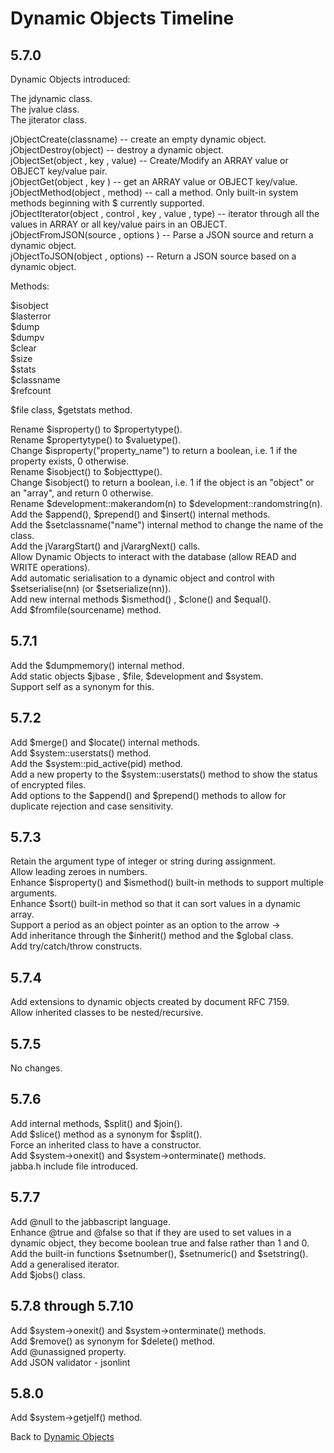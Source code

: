 # Dynamic Objects Timeline

<PageHeader />  

## 5.7.0  

Dynamic Objects introduced:

The jdynamic class.  
The jvalue class.  
The jiterator class.  

jObjectCreate(classname) -- create an empty dynamic object.  
jObjectDestroy(object) -- destroy a dynamic object.  
jObjectSet(object , key , value) -- Create/Modify an ARRAY value or OBJECT key/value pair.  
jObjectGet(object , key ) -- get an ARRAY value or OBJECT key/value.  
jObjectMethod(object , method) -- call a method. Only built-in system methods beginning with \$ currently supported.  
jObjectIterator(object , control , key , value , type) -- iterator through all the values in ARRAY or all key/value pairs in an OBJECT.  
jObjectFromJSON(source , options ) -- Parse a JSON source and return a dynamic object.  
jObjectToJSON(object , options) -- Return a JSON source based on a dynamic object.  

Methods:

\$isobject  
\$lasterror  
\$dump  
\$dumpv  
\$clear  
\$size  
\$stats  
\$classname  
\$refcount  

\$file class, \$getstats method.  

Rename \$isproperty() to \$propertytype().  
Rename \$propertytype() to \$valuetype().  
Change \$isproperty("property_name") to return a boolean, i.e. 1 if the property exists, 0 otherwise.  
Rename \$isobject() to \$objecttype().  
Change \$isobject() to return a boolean, i.e. 1 if the object is an "object" or an "array", and return 0 otherwise.  
Rename \$development::makerandom(n) to \$development::randomstring(n).  
Add the \$append(), \$prepend() and \$insert() internal methods.  
Add the \$setclassname("name") internal method to change the name of the class.  
Add the jVarargStart() and jVarargNext() calls.  
Allow Dynamic Objects to interact with the database (allow READ and WRITE operations).  
Add automatic serialisation to a dynamic object and control with \$setserialise(nn) (or \$setserialize(nn)).  
Add new internal methods \$ismethod() , \$clone() and \$equal().  
Add \$fromfile(sourcename) method.  

## 5.7.1  

Add the \$dumpmemory() internal method.  
Add static objects \$jbase , \$file, \$development and \$system.  
Support self as a synonym for this.  

## 5.7.2

Add \$merge() and \$locate() internal methods.  
Add \$system::userstats() method.  
Add the \$system::pid_active(pid) method.  
Add a new property to the \$system::userstats() method to show the status of encrypted files.  
Add options to the \$append() and \$prepend() methods to allow for duplicate rejection and case sensitivity.  

## 5.7.3

Retain the argument type of integer or string during assignment.  
Allow leading zeroes in numbers.  
Enhance \$isproperty() and \$ismethod() built-in methods to support multiple arguments.  
Enhance \$sort() built-in method so that it can sort values in a dynamic array.  
Support a period as an object pointer as an option to the arrow ->  
Add inheritance through the \$inherit() method and the \$global class.  
Add try/catch/throw constructs.  

## 5.7.4

Add extensions to dynamic objects created by document RFC 7159.  
Allow inherited classes to be nested/recursive.  

## 5.7.5

No changes.  

## 5.7.6

Add internal methods, \$split() and \$join().  
Add \$slice() method as a synonym for \$split().  
Force an inherited class to have a constructor.  
Add \$system->onexit() and \$system->onterminate() methods.  
jabba.h include file introduced.  

## 5.7.7

Add @null to the jabbascript language.  
Enhance @true and @false so that if they are used to set values in a dynamic object, they become boolean true and false rather than 1 and 0.  
Add the built-in functions \$setnumber(), \$setnumeric() and \$setstring().  
Add a generalised iterator.  
Add \$jobs() class.  

## 5.7.8 through 5.7.10

Add \$system->onexit() and \$system->onterminate() methods.  
Add \$remove() as synonym for \$delete() method.  
Add @unassigned property.  
Add JSON validator  - jsonlint

## 5.8.0

Add \$system->getjelf() method.

Back to [Dynamic Objects](./../README.md)

<PageFooter />  
